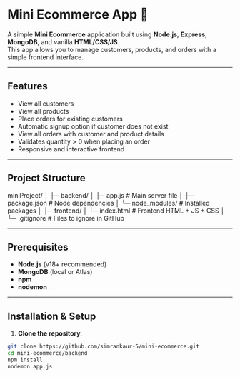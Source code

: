 # Mini Ecommerce App 🛒

A simple **Mini Ecommerce** application built using **Node.js**, **Express**, **MongoDB**, and vanilla **HTML/CSS/JS**.  
This app allows you to manage customers, products, and orders with a simple frontend interface.

---

## Features

- View all customers
- View all products
- Place orders for existing customers
- Automatic signup option if customer does not exist
- View all orders with customer and product details
- Validates quantity > 0 when placing an order
- Responsive and interactive frontend

---

## Project Structure

miniProject/
│
├─ backend/
│ ├─ app.js # Main server file
│ ├─ package.json # Node dependencies
│ └─ node_modules/ # Installed packages
│
├─ frontend/
│ └─ index.html # Frontend HTML + JS + CSS
│
└─ .gitignore # Files to ignore in GitHub


---

## Prerequisites

- **Node.js** (v18+ recommended)
- **MongoDB** (local or Atlas)
- **npm**
- **nodemon**

---

## Installation & Setup

1. **Clone the repository**:

```bash
git clone https://github.com/simrankaur-5/mini-ecommerce.git
cd mini-ecommerce/backend 
npm install
nodemon app.js

